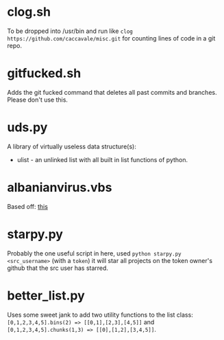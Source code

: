 # clog.sh
To be dropped into /usr/bin and run like `clog https://github.com/caccavale/misc.git` for counting lines of code in a git repo.

# gitfucked.sh
Adds the git fucked command that deletes all past commits and branches. Please don't use this.

# uds.py
A library of virtually useless data structure(s): 
 - ulist - an unlinked list with all built in list functions of python.

# albanianvirus.vbs
Based off: [this](https://i.reddituploads.com/19d4c4bacc2e4300807061a72d688e92?fit=max&h=1536&w=1536&s=4399d5d74fcbf3f8bb45b3e53b1b0057)

# starpy.py
Probably the one useful script in here, used `python starpy.py <src_username>` (with a `token`) it will star all projects on the token owner's github that the src user has starred.

# better\_list.py
Uses some sweet jank to add two utility functions to the list class: `[0,1,2,3,4,5].bins(2) => [[0,1],[2,3],[4,5]]` and `[0,1,2,3,4,5].chunks(1,3) => [[0],[1,2],[3,4,5]]`.
